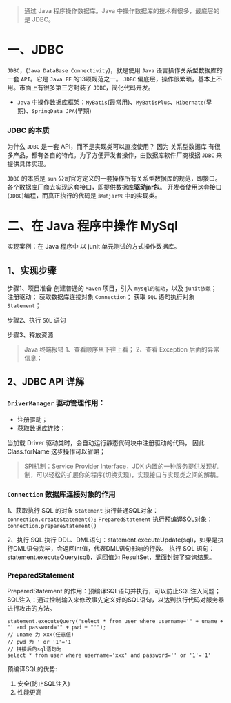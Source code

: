 
> 通过 Java 程序操作数据库。Java 中操作数据库的技术有很多，最底层的是 JDBC。

# 一、JDBC
`JDBC`，(`Java DataBase Connectivity`)，就是使用 `Java` 语言操作关系型数据库的一套 `API`。它是 `Java EE` 的13项规范之一。
`JDBC` 偏底层，操作很繁琐，基本上不用。市面上有很多第三方封装了 `JDBC`，简化代码开发。

* `Java` 中操作数据库框架：`MyBatis`(最常用)、`MyBatisPlus`、`Hibernate`(早期)、`SpringData JPA`(早期)

### JDBC 的本质

为什么 `JDBC` 是一套 API，而不是实现类可以直接使用？
因为 关系型数据库 有很多产品，都有各自的特点。为了方便开发者操作，由数据库软件厂商根据 `JDBC` 来提供具体实现。

`JDBC` 的本质是 `sun` 公司官方定义的一套操作所有关系型数据库的规范，即接口。各个数据库厂商去实现这套接口，即提供数据库**驱动jar包**。
开发者使用这套接口 (`JDBC`)编程，而真正执行的代码是 `驱动jar包` 中的实现类。

# 二、在 Java 程序中操作 MySql 

实现案例：在 Java 程序中 以 junit 单元测试的方式操作数据库。

## 1、实现步骤

步骤1、项目准备
    创建普通的 `Maven` 项目，引入 `mysql的驱动`，以及 `junit依赖`；
    注册驱动；
    获取数据库连接对象 `Connection`；
    获取 `SQL` 语句执行对象 `Statement`；

步骤2、执行 `SQL` 语句

步骤3、释放资源

> Java 终端报错
> 1、查看顺序从下往上看；
> 2、查看 Exception 后面的异常信息；



## 2、JDBC API 详解

### `DriverManager` 驱动管理作用：

* 注册驱动；
* 获取数据库连接；

当加载 Driver 驱动类时，会自动运行静态代码块中注册驱动的代码，
因此 Class.forName 这步操作可以省略；

> SPI机制：Service Provider Interface，JDK 内置的一种服务提供发现机制，可以轻松的扩展你的程序(切换实现)，实现接口与实现类之间的解耦。

### `Connection` 数据库连接对象的作用

1、获取执行 SQL 的对象
`Statement` 执行普通SQL对象：`connection.createStatement();`
`PreparedStatement` 执行预编译SQL对象：`connection.prepareStatement()`

2、执行 SQL
执行 DDL、DML语句：statement.executeUpdate(sql)，如果是执行DML语句完毕，会返回int值，代表DML语句影响的行数。
执行 SQL 语句：statement.executeQuery(sql)，返回值为 ResultSet，里面封装了查询结果。

### PreparedStatement

PreparedStatement 的作用：预编译SQL语句并执行，可以防止SQL注入问题；
SQL注入：通过控制输入来修改事先定义好的SQL语句，以达到执行代码对服务器进行攻击的方法。

```
statement.executeQuery("select * from user where username='" + uname + "' and password='" + pwd + "'");
// uname 为 xxx(任意值)
// pwd 为 ' or '1'='1
// 拼接后的sql语句为
select * from user where username='xxx' and password='' or '1'='1'
```

预编译SQL的优势:
1. 安全(防止SQL注入)
2. 性能更高